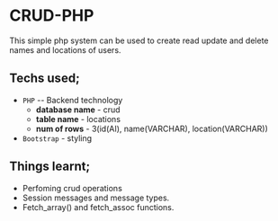 # CRUD-PHP

This simple php system can be used to create read update and delete names and locations of users.

## Techs used;
  * `PHP` -- Backend technology
      * **database name** - crud
      * **table name** - locations
      * **num of rows** - 3(id(AI), name(VARCHAR), location(VARCHAR))
  * `Bootstrap` - styling
  
## Things learnt;
 * Perfoming crud operations
 * Session messages and message types.
 * Fetch_array() and fetch_assoc functions.
